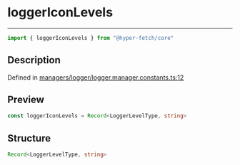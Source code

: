 

# loggerIconLevels

<div class="api-docs__separator">

---

</div><div class="api-docs__import">

```ts
import { loggerIconLevels } from "@hyper-fetch/core"
```

</div><div class="api-docs__section">

## Description

</div><div class="api-docs__description"><span class="api-docs__do-not-parse">



</span></div><p class="api-docs__definition">

Defined in [managers/logger/logger.manager.constants.ts:12](https://github.com/BetterTyped/hyper-fetch/blob/3fe127e9/packages/core/src/managers/logger/logger.manager.constants.ts#L12)

</p><div class="api-docs__section">

## Preview

</div><div class="api-docs__preview var">

```ts
const loggerIconLevels = Record<LoggerLevelType, string>
```

</div><div class="api-docs__section">

## Structure

</div><div class="api-docs__returns">

```ts
Record<LoggerLevelType, string>
```

</div>